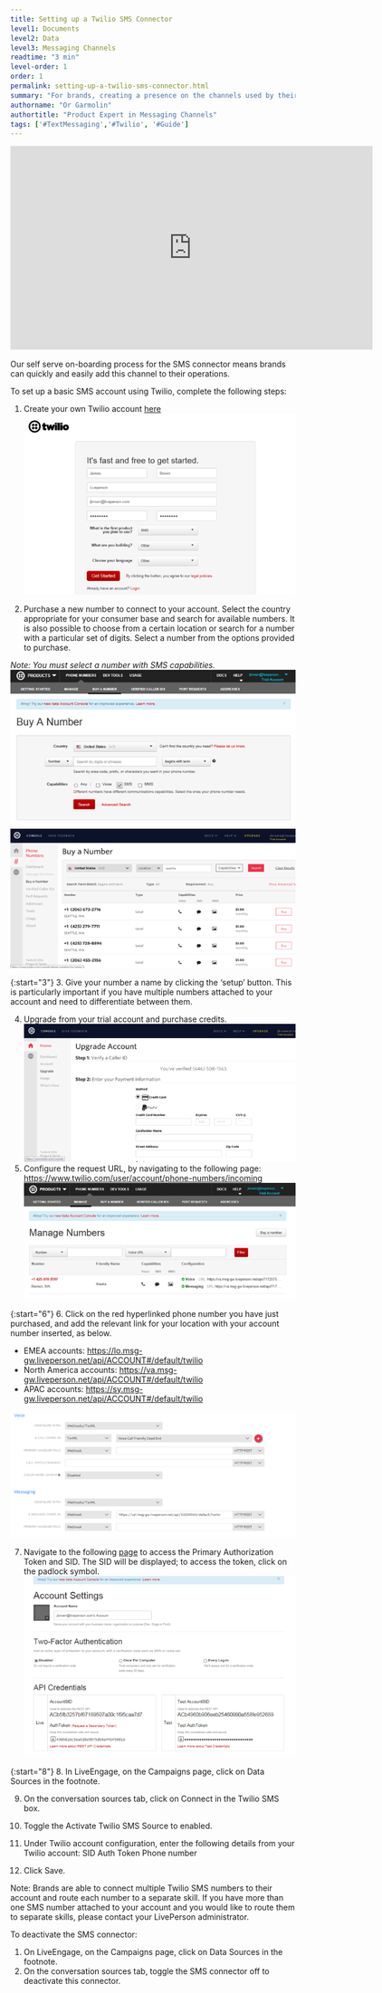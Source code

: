 ```yaml
---
title: Setting up a Twilio SMS Connector
level1: Documents
level2: Data
level3: Messaging Channels
readtime: "3 min"
level-order: 1
order: 1
permalink: setting-up-a-twilio-sms-connector.html
summary: "For brands, creating a presence on the channels used by their consumers is key to building connections and creating prospects."
authorname: "Or Garmolin"
authortitle: "Product Expert in Messaging Channels"
tags: ['#TextMessaging','#Twilio', '#Guide']
---
```

<div style="display: block; position: relative; max-width: 100%;"><div class="iframecontainer"><iframe src="https://player.vimeo.com/video/238919599" width="640" height="360" frameborder="0" webkitallowfullscreen mozallowfullscreen allowfullscreen></iframe></div></div>

Our self serve on-boarding process for the SMS connector means brands can quickly and easily add this channel to their operations.

To set up a basic SMS account using Twilio, complete the following steps:

1. Create your own Twilio account [here](https://www.twilio.com/try-twilio)
![imagelink](img/Twiliostep1.png)

2. Purchase a new number to connect to your account. Select the country appropriate for your consumer base and search for available numbers. It is also possible to choose from a certain location or search for a number with a particular set of digits. Select a number from the options provided to purchase.

  _Note: You must select a number with SMS capabilities._
![imagelink](img/Twiliostep2.png)
![imagelink](img/Twiliostep2.1.png)

{:start="3"}
3. Give your number a name by clicking the ‘setup’ button. This is particularly important if you have multiple numbers attached to your account and need to differentiate between them.

4. Upgrade from your trial account and purchase credits.![imagelink](img/Twiliostep4.png)
5. Configure the request URL, by navigating to the following page: https://www.twilio.com/user/account/phone-numbers/incoming
![imagelink](img/Twiliostep5.png)

{:start="6"}
6. Click on the red hyperlinked phone number you have just purchased, and add the relevant link for your location with your account number inserted, as below.
  * EMEA accounts: https://lo.msg-gw.liveperson.net/api/ACCOUNT#/default/twilio
  * North America accounts: https://va.msg-gw.liveperson.net/api/ACCOUNT#/default/twilio
  * APAC accounts: https://sy.msg-gw.liveperson.net/api/ACCOUNT#/default/twilio

  ![imagelink](img/Twiliostep6.png)

7. Navigate to the following [page](https://www.twilio.com/user/account/settings) to access the Primary Authorization Token and SID. The SID will be displayed; to access the token, click on the padlock symbol.
![imagelink](img/Twiliostep7.png)

{:start="8"}
8. In LiveEngage, on the Campaigns page, click on Data Sources in the footnote.

9. On the conversation sources tab, click on Connect in the Twilio SMS box.

10. Toggle the Activate Twilio SMS Source to enabled.

11. Under Twilio account configuration, enter the following details from your Twilio account:
SID
Auth Token
Phone number

12. Click Save.

<div class="note">Note: Brands are able to connect multiple Twilio SMS numbers to their account and route each number to a separate skill. If you have more than one SMS number attached to your account and you would like to route them to separate skills, please contact your LivePerson administrator.</div>

To deactivate the SMS connector:

1. On LiveEngage, on the Campaigns page, click on Data Sources in the footnote.
2. On the conversation sources tab, toggle the SMS connector off to deactivate this connector.
